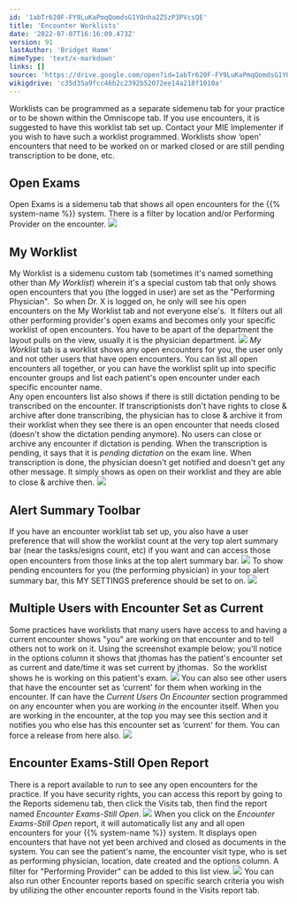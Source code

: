 ```yaml
---
id: '1abTr620F-FY9LuKaPmqQomdsG1YOnha2ZSzP3PVcsQE'
title: 'Encounter Worklists'
date: '2022-07-07T16:16:09.473Z'
version: 91
lastAuthor: 'Bridget Hamm'
mimeType: 'text/x-markdown'
links: []
source: 'https://drive.google.com/open?id=1abTr620F-FY9LuKaPmqQomdsG1YOnha2ZSzP3PVcsQE'
wikigdrive: 'c35d35a9fcc46b2c2392b52072ee14a218f1010a'
---
```

Worklists can be programmed as a separate sidemenu tab for your practice or to be shown within the Omniscope tab. If you use encounters, it is suggested to have this worklist tab set up. Contact your MIE Implementer if you wish to have such a worklist programmed. Worklists show ‘open' encounters that need to be worked on or marked closed or are still pending transcription to be done, etc.

## Open Exams

Open Exams is a sidemenu tab that shows all open encounters for the {{% system-name %}} system. There is a filter by location and/or Performing Provider on the encounter.
![](../encounter-worklists.assets/8d8f446b1288781b4f64ca51f0758e85.png)

## My Worklist

My Worklist is a sidemenu custom tab (sometimes it's named something other than *My Worklist*) wherein it's a special custom tab that only shows open encounters that you (the logged in user) are set as the "Performing Physician".  So when Dr. X is logged on, he only will see his open encounters on the My Worklist tab and not everyone else's.  It filters out all other performing provider's open exams and becomes only your specific worklist of open encounters. You have to be apart of the department the layout pulls on the view, usually it is the physician department.
![](../encounter-worklists.assets/5d7d7b57725ba9aa52279d8ab0389123.png)
*My Worklist* tab is a worklist shows any open encounters for you, the user only and not other users that have open encounters. You can list all open encounters all together, or you can have the worklist split up into specific encounter groups and list each patient's open encounter under each specific encounter name.  
Any open encounters list also shows if there is still dictation pending to be transcribed on the encounter. If transcriptionists don't have rights to close & archive after done transcribing, the physician has to close & archive it from their worklist when they see there is an open encounter that needs closed (doesn't show the dictation pending anymore). No users can close or archive any encounter if dictation is pending. When the transcription is pending, it says that it is *pending dictation* on the exam line. When transcription is done, the physician doesn't get notified and doesn't get any other message. It simply shows as open on their worklist and they are able to close & archive then.
![](../encounter-worklists.assets/67b4557f7f5818bad884107bedde2524.png)

## Alert Summary Toolbar

If you have an encounter worklist tab set up, you also have a user preference that will show the worklist count at the very top alert summary bar (near the tasks/esigns count, etc) if you want and can access those open encounters from those links at the top alert summary bar.
![](../encounter-worklists.assets/eb95d102f68cf60b9cdabc220f9bcc50.png)
To show pending encounters for you (the performing physician) in your top alert summary bar, this MY SETTINGS preference should be set to on.
![](../encounter-worklists.assets/355b109eafb0b6233e73af2da349a46c.png)

## Multiple Users with Encounter Set as Current

Some practices have worklists that many users have access to and having a current encounter shows "you" are working on that encounter and to tell others not to work on it. Using the screenshot example below; you'll notice in the options column it shows that jthomas has the patient's encounter set as current and date/time it was set current by jthomas.  So the worklist shows he is working on this patient's exam.
![](../encounter-worklists.assets/6cbb5a4348c9cce222139de7e9b1998a.png)
You can also see other users that have the encounter set as ‘current' for them when working in the encounter. If can have the *Current Users On Encounter* section programmed on any encounter when you are working *in* the encounter itself. When you are working in the encounter, at the top you may see this section and it notifies you who else has this encounter set as ‘current' for them. You can force a release from here also.
![](../encounter-worklists.assets/6f018e48571cc7e10d0f1bab2c3a54f7.png)

## Encounter Exams-Still Open Report

There is a report available to run to see any open encounters for the practice. If you have security rights, you can access this report by going to the Reports sidemenu tab, then click the Visits tab, then find the report named *Encounter Exams-Still Open*.
![](../encounter-worklists.assets/4da77e6019c202cf97b47eb18917e4ec.png)
When you click on the *Encounter Exams-Still Open* report, it will automatically list any and all open encounters for your {{% system-name %}} system. It displays open encounters that have not yet been archived and closed as documents in the system. You can see the patient's name, the encounter visit type, who is set as performing physician, location, date created and the options column. A filter for "Performing Provider" can be added to this list view.
![](../encounter-worklists.assets/5ac682b84402099d71c7b8363d0ea5a5.png)
You can also run other Encounter reports based on specific search criteria you wish by utilizing the other encounter reports found in the Visits report tab.
